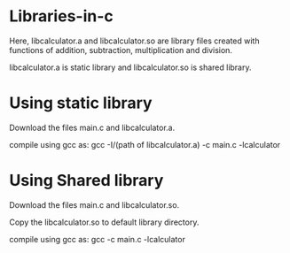 # Libraries-in-c 
Here, libcalculator.a and libcalculator.so are library files created with functions of addition, subtraction, multiplication and division.

libcalculator.a is static library and libcalculator.so is shared library.

# Using static library
Download the files main.c and libcalculator.a.

compile using gcc as: gcc -I/(path of libcalculator.a) -c main.c -lcalculator

# Using Shared library
Download the files main.c and libcalculator.so.

Copy the libcalculator.so to default library directory.

compile using gcc as: gcc -c main.c -lcalculator
